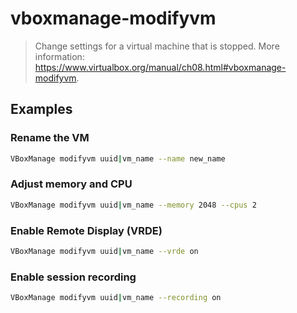 # vboxmanage-modifyvm

> Change settings for a virtual machine that is stopped. More information: <https://www.virtualbox.org/manual/ch08.html#vboxmanage-modifyvm>.

## Examples

### Rename the VM

```bash
VBoxManage modifyvm uuid|vm_name --name new_name
```

### Adjust memory and CPU

```bash
VBoxManage modifyvm uuid|vm_name --memory 2048 --cpus 2
```

### Enable Remote Display (VRDE)

```bash
VBoxManage modifyvm uuid|vm_name --vrde on
```

### Enable session recording

```bash
VBoxManage modifyvm uuid|vm_name --recording on
```
